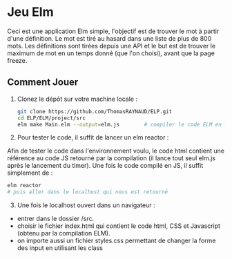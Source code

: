 # Jeu Elm

Ceci est une application Elm simple, l'objectif est de trouver le mot à partir d'une définition. Le mot est tiré au hasard dans une liste de plus de 800 mots.
Les définitions sont tirées depuis une API et le but est de trouver le maximum de mot en un temps donné (que l'on choisi), avant que la page freeze.

## Comment Jouer

1. Clonez le dépôt sur votre machine locale :

   ```bash
   git clone https://github.com/ThomasRAYNAUD/ELP.git
   cd ELP/ELM/project/src
   elm make Main.elm --output=elm.js        # compiler le code ELM en JavaScript. Attention à bien output en elm.js
   ```

2. Pour tester le code, il suffit de lancer un elm reactor :

Afin de tester le code dans l'environnement voulu, le code html contient une référence au code JS retourné par la compilation (il lance tout seul elm.js après le lancement du timer). Une fois le code compilé en JS, il suffit simplement de :

   ```bash
   elm reactor
   # puis aller dans le localhost qui nous est retourné
   ```

3. Une fois le localhost ouvert dans un navigateur :
- entrer dans le dossier /src.
- choisir le fichier index.html qui contient le code html, CSS et Javascript (obtenu par la compilation ELM).
- on importe aussi un fichier styles.css permettant de changer la forme des input en utilisant les class
